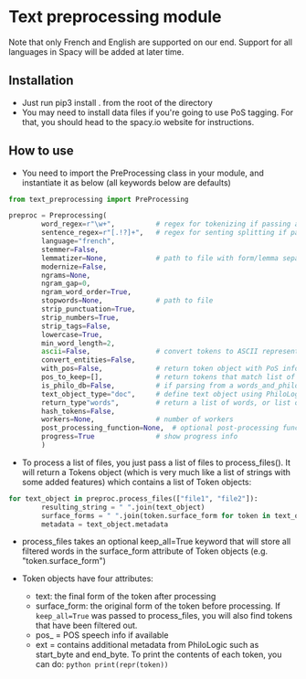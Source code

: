 # Text preprocessing module
Note that only French and English are supported on our end. Support for all languages in Spacy will be added at later time.

## Installation
- Just run pip3 install . from the root of the directory
- You may need to install data files if you're going to use PoS tagging. For that, you should head to the spacy.io website for instructions. 

## How to use
- You need to import the PreProcessing class in your module, and instantiate it as below (all keywords below are defaults)

```python
from text_preprocessing import PreProcessing

preproc = Preprocessing(
        word_regex=r"\w+",          # regex for tokenizing if passing a string
        sentence_regex=r"[.!?]+",   # regex for senting splitting if passing a string
        language="french",
        stemmer=False,
        lemmatizer=None,            # path to file with form/lemma separated by tab, or just "spacy to spacy lemmatizer
        modernize=False,
        ngrams=None,
        ngram_gap=0,
        ngram_word_order=True,
        stopwords=None,             # path to file
        strip_punctuation=True,
        strip_numbers=True,
        strip_tags=False,
        lowercase=True,
        min_word_length=2,
        ascii=False,                # convert tokens to ASCII representation
        convert_entities=False,
        with_pos=False,             # return token object with PoS info
        pos_to_keep=[],             # return tokens that match list of POS (for POS available, see Spacy docs)
        is_philo_db=False,          # if parsing from a words_and_philo_ids file generated by PhiloLogic
        text_object_type="doc",     # define text object using PhiloLogic text object model
        return_type"words",         # return a list of words, or list of sentences
        hash_tokens=False, 
        workers=None,               # number of workers
        post_processing_function=None,  # optional post-processing function before each text object is returned
        progress=True               # show progress info
        )

```

- To process a list of files, you just pass a list of files to process_files(). It will return a Tokens object (which is very much like a list of strings with some added features) which contains a list of Token objects:
```python
for text_object in preproc.process_files(["file1", "file2"]):
        resulting_string = " ".join(text_object)
        surface_forms = " ".join(token.surface_form for token in text_object)
        metadata = text_object.metadata
 ```
 
 - process_files takes an optional keep_all=True keyword that will store all filtered words in the surface_form attribute of Token objects (e.g. "token.surface_form")
 
 - Token objects have four attributes:
    - text: the final form of the token after processing
    - surface_form: the original form of the token before processing. If `keep_all=True` was passed to process_files, you will also find tokens that have been filtered out.
    - pos_ = POS speech info if available
    - ext = contains additional metadata from PhiloLogic such as start_byte and end_byte. To print the contents of each token, you can do: ```python print(repr(token)) ```
